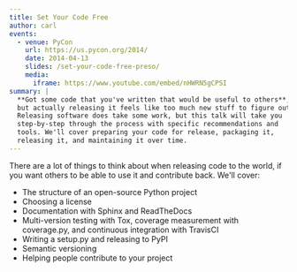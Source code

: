 ```yaml
---
title: Set Your Code Free
author: carl
events:
  - venue: PyCon
    url: https://us.pycon.org/2014/
    date: 2014-04-13
    slides: /set-your-code-free-preso/
    media:
      iframe: https://www.youtube.com/embed/nHWRN5gCPSI
summary: |
  **Got some code that you've written that would be useful to others**,
  but actually releasing it feels like too much new stuff to figure out?
  Releasing software does take some work, but this talk will take you
  step-by-step through the process with specific recommendations and
  tools. We'll cover preparing your code for release, packaging it,
  releasing it, and maintaining it over time.
---
```


There are a lot of things to think about when releasing code to the
world, if you want others to be able to use it and contribute back.
We'll cover:

-   The structure of an open-source Python project
-   Choosing a license
-   Documentation with Sphinx and ReadTheDocs
-   Multi-version testing with Tox, coverage measurement with
    coverage.py, and continuous integration with TravisCI
-   Writing a setup.py and releasing to PyPI
-   Semantic versioning
-   Helping people contribute to your project
